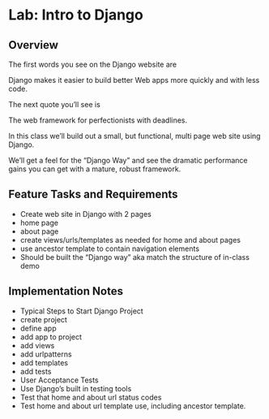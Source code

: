 # Lab: Intro to Django
## Overview
The first words you see on the Django website are

Django makes it easier to build better Web apps more quickly and with less code.

The next quote you’ll see is

The web framework for perfectionists with deadlines.

In this class we’ll build out a small, but functional, multi page web site using Django.

We’ll get a feel for the “Django Way” and see the dramatic performance gains you can get with a mature, robust framework.

## Feature Tasks and Requirements
* Create web site in Django with 2 pages
* home page
* about page
* create views/urls/templates as needed for home and about pages
* use ancestor template to contain navigation elements
* Should be built the “Django way” aka match the structure of in-class demo
## Implementation Notes
* Typical Steps to Start Django Project
* create project
* define app
* add app to project
* add views
* add urlpatterns
* add templates
* add tests
* User Acceptance Tests
* Use Django’s built in testing tools
* Test that home and about url status codes
* Test home and about url template use, including ancestor template.
